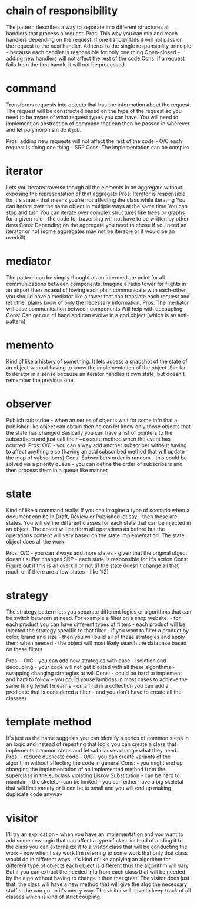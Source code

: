 # chain of responsibility
The pattern describes a way to separate into different structures all handlers that process a request.
Pros:
    This way you can mix and mach handlers depending on the request.
    If one handler fails it will not pass on the request to the next handler.
    Adheres to the single responsibility principle - because each handler is responsible for only one thing
    Open-closed - adding new handlers will not affect the rest of the code
Cons:
    If a request fails from the first handle it will not be processed


# command
Transforms requests into objects that has the information about the request.
The request will be constructed based on the type of the request so you need to be aware of what request types you can have.
You will need to implement an abstraction of command that can then be passed in wherever and let polymorphism do it job.

Pros:
    adding new requests will not affect the rest of the code - O/C
    each request is doing one thing - SRP
Cons:
    The implementation can be complex


# iterator
Lets you iterate/traverse though all the elements in an aggregate without exposing the representation of that aggregate
Pros:
    Iterator is responsible for it's state - that means you're not affecting the class while iterating
    You can iterate over the same object in multiple ways at the same time
    You can stop and turn
    You can iterate over complex structures like trees or graphs for a given rule - the code for traversing will not have to be written by other devs
Cons:
    Depending on the aggregate you need to chose if you need an iterator or not (some aggregates may not be iterable or it would be an overkill)


# mediator
The pattern can be simply thought as an intermediate point for all communications between components.
Imagine a radio tower for flights in an airport then instead of having each plain communicate with each-other you should have a mediator like a tower that can translate each request and let other plains know of only the necessary information.
Pros:
    The mediator will ease communication between components
    Will help with decoupling
Cons:
    Can get out of hand and can evolve in a god object (which is an anti-pattern)

# memento
Kind of like a history of something.
It lets access a snapshot of the state of an object without having to know the implementation of the object.
Similar to iterator in a sense because an iterator handles it own state, but doesn't remember the previous one.

# observer
Publish subscribe - when an series of objects wait for some info that a publisher like object can obtain then he can let know only those objects that the state has changed
Basically you can have a list of pointers to the subscribers and just call their +execute method when the event has ocurred.
Pros:
    O/C - you can alway add another subscriber without having to affect anything else
    (having an add subscribed method that will update the map of subscribers)
Cons:
    Subscribers order is random - this could be solved via a priority queue - you can define the order of subscribers and then process them in a queue like manner

# state
Kind of like a command really.
If you can imagine a type of scenario when a document can be in Draft, Review or Published let say - then these are states.
You will define different classes for each state that can be injected in an object.
The object will perform all operations as before but the operations content will vary based on the state implementation.
The state object does all the work.

Pros:
    O/C - you can always add more states - given that the original object doesn't suffer changes
    SRP - each state is responsible for it's action
Cons:
    Figure out if this is an overkill or not (if the state doesn't change all that much or if there are a few states - like 1/2)

# strategy
The strategy pattern lets you separate different logics or algorithms that can be switch between at need.
For example a filter on a shop website:
    - for each product you can have different types of filters
    - each product will be injected the strategy specific to that filter
    - if you want to filter a product by color, brand and size - then you will build all of these strategies and apply them when needed - the object will most likely search the database based on these filters

Pros:
    - O/C - you can add new strategies with ease
    - isolation and decoupling - your code will not get bloated with all these algorithms
    - swapping changing strategies at will
Cons:
    - could be hard to implement and hard to follow
    - you could youse lambdas in most cases to achieve the same thing (what I mean is - on a find in a collection you can add a predicate that is considered a filter - and you don't have to create all the classes)

# template method
It's just as the name suggests you can identify a series of common steps in an logic and instead of repeating that logic you can create a class that implements common steps and let subclasses change what they need.
Pros:
    - reduce duplicate code
    - O/C - you can create variants of the algorithm without affecting the code in general
Cons:
    - you might end up changing the implementation of an implemented method from the superclass in the subclass violating Liskov Substitution
    - can be hard to maintain
    - the skeleton can be limited - you can either have a big skeletal that will limit variety or it can be to small and you will end up making duplicate code anyway

# visitor
I'll try an explication - when you have an implementation and you want to add some new logic that can affect a type of class instead of adding it to the class you can externalize it to a visitor class that will be conducting the work - now when I say work I'm referring to some work that only that class would do in different ways.
It's kind of like applying an algorithm for different type of objects each object is different thus the algorithm will vary
But if you can extract the needed info from each class that will be needed by the algo without having to change it then that great!
The visitor does just that, the class will have a new method that will give the algo the necessary stuff so he can go on it's merry way.
The visitor will have to keep track of all classes which is kind of strict coupling.
